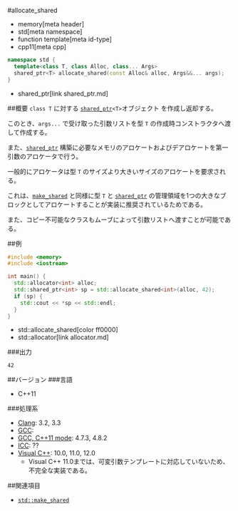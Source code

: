 #allocate_shared
* memory[meta header]
* std[meta namespace]
* function template[meta id-type]
* cpp11[meta cpp]

```cpp
namespace std {
  template<class T, class Alloc, class... Args>
  shared_ptr<T> allocate_shared(const Alloc& alloc, Args&&... args);
}
```
* shared_ptr[link shared_ptr.md]

##概要
`class T` に対する [`shared_ptr`](shared_ptr.md)`<T>`オブジェクト を作成し返却する。

このとき、`args...` で受け取った引数リストを型 `T` の作成時コンストラクタへ渡して作成する。

また、[`shared_ptr`](shared_ptr.md) 構築に必要なメモリのアロケートおよびデアロケートを第一引数のアロケータで行う。

一般的にアロケータは型 `T` のサイズより大きいサイズのアロケートを要求される。

これは、[`make_shared`](/reference/memory/make_shared.md) と同様に型 `T` と [`shared_ptr`](shared_ptr.md) の管理領域を1つの大きなブロックとしてアロケートすることが実装に推奨されているためである。

また、コピー不可能なクラスもムーブによって引数リストへ渡すことが可能である。


##例
```cpp
#include <memory>
#include <iostream>

int main() {
  std::allocator<int> alloc;
  std::shared_ptr<int> sp = std::allocate_shared<int>(alloc, 42);
  if (sp) {
    std::cout << *sp << std::endl;
  }
}
```
* std::allocate_shared[color ff0000]
* std::allocator[link allocator.md]

###出力
```
42
```

##バージョン
###言語
- C++11

###処理系
- [Clang](/implementation.md#clang): 3.2, 3.3
- [GCC](/implementation.md#gcc): 
- [GCC, C++11 mode](/implementation.md#gcc): 4.7.3, 4.8.2
- [ICC](/implementation.md#icc): ??
- [Visual C++](/implementation.md#visual_cpp): 10.0, 11.0, 12.0
    - Visual C++ 11.0までは、可変引数テンプレートに対応していないため、不完全な実装である。

##関連項目
- [`std::make_shared`](/reference/memory/make_shared.md)

